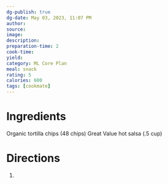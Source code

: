 ```yaml
---
dg-publish: true
dg-date: May 03, 2023, 11:07 PM
author: 
source: 
image:
description: 
preparation-time: 2
cook-time:
yield: 
category: ML Core Plan
meal: snack
rating: 5
calories: 600
tags: [cookmate]
---
```



# Ingredients

Organic tortilla chips (48 chips)
Great Value hot salsa (.5 cup)

# Directions

1) 